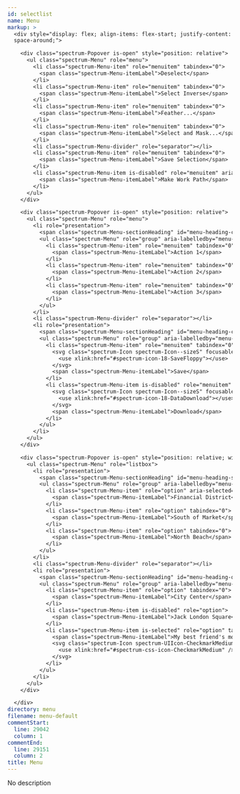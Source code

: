 ```yaml
---
id: selectlist
name: Menu
markup: >
  <div style="display: flex; align-items: flex-start; justify-content:
  space-around;">

    <div class="spectrum-Popover is-open" style="position: relative">
      <ul class="spectrum-Menu" role="menu">
        <li class="spectrum-Menu-item" role="menuitem" tabindex="0">
          <span class="spectrum-Menu-itemLabel">Deselect</span>
        </li>
        <li class="spectrum-Menu-item" role="menuitem" tabindex="0">
          <span class="spectrum-Menu-itemLabel">Select Inverse</span>
        </li>
        <li class="spectrum-Menu-item" role="menuitem" tabindex="0">
          <span class="spectrum-Menu-itemLabel">Feather...</span>
        </li>
        <li class="spectrum-Menu-item" role="menuitem" tabindex="0">
          <span class="spectrum-Menu-itemLabel">Select and Mask...</span>
        </li>
        <li class="spectrum-Menu-divider" role="separator"></li>
        <li class="spectrum-Menu-item" role="menuitem" tabindex="0">
          <span class="spectrum-Menu-itemLabel">Save Selection</span>
        </li>
        <li class="spectrum-Menu-item is-disabled" role="menuitem" aria-disabled="true">
          <span class="spectrum-Menu-itemLabel">Make Work Path</span>
        </li>
      </ul>
    </div>

    <div class="spectrum-Popover is-open" style="position: relative">
      <ul class="spectrum-Menu" role="menu">
        <li role="presentation">
          <span class="spectrum-Menu-sectionHeading" id="menu-heading-category-1"  aria-hidden="true">Section Heading</span>
          <ul class="spectrum-Menu" role="group" aria-labelledby="menu-heading-category-1">
            <li class="spectrum-Menu-item" role="menuitem" tabindex="0">
              <span class="spectrum-Menu-itemLabel">Action 1</span>
            </li>
            <li class="spectrum-Menu-item" role="menuitem" tabindex="0">
              <span class="spectrum-Menu-itemLabel">Action 2</span>
            </li>
            <li class="spectrum-Menu-item" role="menuitem" tabindex="0">
              <span class="spectrum-Menu-itemLabel">Action 3</span>
            </li>
          </ul>
        </li>
        <li class="spectrum-Menu-divider" role="separator"></li>
        <li role="presentation">
          <span class="spectrum-Menu-sectionHeading" id="menu-heading-category-2"  aria-hidden="true">Section Heading</span>
          <ul class="spectrum-Menu" role="group" aria-labelledby="menu-heading-category-1" aria-disabled="true">
            <li class="spectrum-Menu-item" role="menuitem" tabindex="0">
              <svg class="spectrum-Icon spectrum-Icon--sizeS" focusable="false" aria-hidden="true" aria-label="SaveFloppy">
                <use xlink:href="#spectrum-icon-18-SaveFloppy"></use>
              </svg>
              <span class="spectrum-Menu-itemLabel">Save</span>
            </li>
            <li class="spectrum-Menu-item is-disabled" role="menuitem" aria-disabled="true">
              <svg class="spectrum-Icon spectrum-Icon--sizeS" focusable="false" aria-hidden="true" aria-label="DataDownload">
                <use xlink:href="#spectrum-icon-18-DataDownload"></use>
              </svg>
              <span class="spectrum-Menu-itemLabel">Download</span>
            </li>
          </ul>
        </li>
      </ul>
    </div>

    <div class="spectrum-Popover is-open" style="position: relative; width: 200px">
      <ul class="spectrum-Menu" role="listbox">
        <li role="presentation">
          <span class="spectrum-Menu-sectionHeading" id="menu-heading-sf" aria-hidden="true">San Francisco</span>
          <ul class="spectrum-Menu" role="group" aria-labelledby="menu-heading-sf">
            <li class="spectrum-Menu-item" role="option" aria-selected="true" tabindex="0">
              <span class="spectrum-Menu-itemLabel">Financial District</span>
            </li>
            <li class="spectrum-Menu-item" role="option" tabindex="0">
              <span class="spectrum-Menu-itemLabel">South of Market</span>
            </li>
            <li class="spectrum-Menu-item" role="option" tabindex="0">
              <span class="spectrum-Menu-itemLabel">North Beach</span>
            </li>
          </ul>
        </li>
        <li class="spectrum-Menu-divider" role="separator"></li>
        <li role="presentation">
          <span class="spectrum-Menu-sectionHeading" id="menu-heading-oak" aria-hidden="true">Oakland</span>
          <ul class="spectrum-Menu" role="group" aria-labelledby="menu-heading-oak">
            <li class="spectrum-Menu-item" role="option" tabindex="0">
              <span class="spectrum-Menu-itemLabel">City Center</span>
            </li>
            <li class="spectrum-Menu-item is-disabled" role="option">
              <span class="spectrum-Menu-itemLabel">Jack London Square</span>
            </li>
            <li class="spectrum-Menu-item is-selected" role="option" tabindex="0">
              <span class="spectrum-Menu-itemLabel">My best friend's mom's house in the burbs just off Silverado street</span>
              <svg class="spectrum-Icon spectrum-UIIcon-CheckmarkMedium spectrum-Menu-checkmark" focusable="false" aria-hidden="true">
                <use xlink:href="#spectrum-css-icon-CheckmarkMedium" />
              </svg>
            </li>
          </ul>
        </li>
      </ul>
    </div>

  </div>
directory: menu
filename: menu-default
commentStart:
  line: 29042
  column: 1
commentEnd:
  line: 29151
  column: 2
title: Menu
---
```

No description